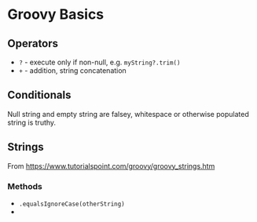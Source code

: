 # Groovy Basics

## Operators
* `?` - execute only if non-null, e.g. `myString?.trim()`
* `+` - addition, string concatenation

## Conditionals
Null string and empty string are falsey, whitespace or otherwise populated string is truthy.

## Strings
From https://www.tutorialspoint.com/groovy/groovy_strings.htm

### Methods
* `.equalsIgnoreCase(otherString)`
* 